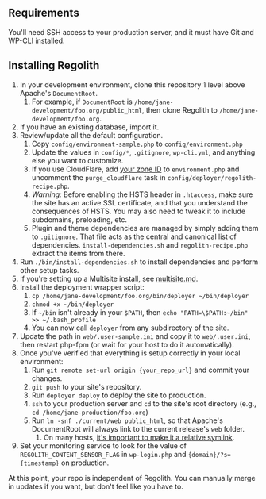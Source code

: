 ## Requirements

You'll need SSH access to your production server, and it must have Git and WP-CLI installed.


## Installing Regolith

1. In your development environment, clone this repository 1 level above Apache's `DocumentRoot`.
	1. For example, if `DocumentRoot` is `/home/jane-development/foo.org/public_html`, then clone Regolith to `/home/jane-development/foo.org`.
1. If you have an existing database, import it.
1. Review/update all the default configuration.
	1. Copy `config/environment-sample.php` to `config/environment.php`
	1. Update the values in `config/*`, `.gitignore`, `wp-cli.yml`, and anything else you want to customize.
	1. If you use CloudFlare, add [your zone ID](https://blog.cloudflare.com/cloudflare-tips-frequently-used-cloudflare-ap/#comment-2486013580) to `environment.php` and uncomment the `purge_cloudflare` task in `config/deployer/regolith-recipe.php`.
	1. _Warning:_ Before enabling the HSTS header in `.htaccess`, make sure the site has an active SSL certificate, and that you understand the consequences of HSTS. You may also need to tweak it to include subdomains, preloading, etc.
	1. Plugin and theme dependencies are managed by simply adding them to `.gitignore`. That file acts as the central and canonical list of dependencies. `install-dependencies.sh` and `regolith-recipe.php` extract the items from there.
1. Run `./bin/install-dependencies.sh` to install dependencies and perform other setup tasks.
1. If you're setting up a Multisite install, see [multisite.md](./multisite.md).
1. Install the deployment wrapper script:
	1. `cp /home/jane-development/foo.org/bin/deployer ~/bin/deployer`
	1. `chmod +x ~/bin/deployer`
	1. If `~/bin` isn't already in your `$PATH`, then `echo "PATH=\$PATH:~/bin" >> ~/.bash_profile`
	1. You can now call `deployer` from any subdirectory of the site.
1. Update the path in `web/.user-sample.ini` and copy it to `web/.user.ini`, then restart php-fpm (or wait for your host to do it automatically).
1. Once you've verified that everything is setup correctly in your local environment:
    1. Run `git remote set-url origin {your_repo_url}` and commit your changes.
    1. `git push` to your site's repository.
    1. Run `deployer deploy` to deploy the site to production.
    1. `ssh` to your production server and `cd` to the site's root directory (e.g., `cd /home/jane-production/foo.org`)
    1. Run `ln -snf ./current/web public_html`, so that Apache's DocumentRoot will always link to the current release's `web` folder.
        1. On many hosts, [it's important to make it a relative symlink](https://iandunn.name/trouble-symlinking-documentroot-on-shared-hosting/).
1. Set your monitoring service to look for the value of `REGOLITH_CONTENT_SENSOR_FLAG` in `wp-login.php` and `{domain}/?s={timestamp}` on production.

At this point, your repo is independent of Regolith. You can manually merge in updates if you want, but don't feel like you have to.
